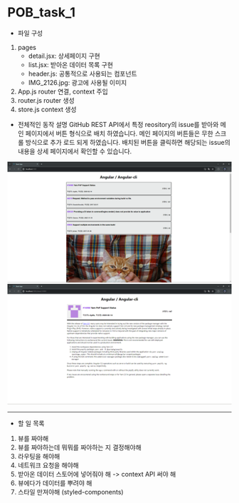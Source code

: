 # POB_task_1

- 파일 구성

1. pages
   - detail.jsx: 상세페이지 구현
   - list.jsx: 받아온 데이터 목록 구현
   - header.js: 공통적으로 사용되는 컴포넌트
   - IMG_2126.jpg: 광고에 사용될 이미지
2. App.js
   router 연결, context 주입
3. router.js
   router 생성
4. store.js
   context 생성

- 전체적인 동작 설명
  GitHub REST API에서 특정 reository의 issue를 받아와
  메인 페이지에서 버튼 형식으로 배치 하였습니다.
  메인 페이지의 버튼들은 무한 스크롤 방식으로 추가 로드 되게 하였습니다.
  배치된 버튼을 클릭하면 해당되는 issue의 내용을 상세 페이지에서 확인할 수 있습니다.

![alt text](a.png)
![alt text](b.png)

---

- 할 일 목록

1. 뷰를 짜야해
2. 뷰를 짜야하는데 뭐뭐를 짜야하는 지 결정해야해
3. 라우팅을 해야해
4. 네트워크 요청을 해야해
5. 받아온 데이터 스토어에 넣어줘야 해 -> context API 써야 해
6. 뷰에다가 데이터를 뿌려야 해
7. 스타일 만져야해 (styled-components)
